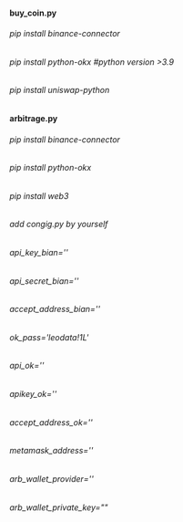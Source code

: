 #### buy_coin.py

###### pip install binance-connector
###### pip install python-okx    #python version >3.9
###### pip install uniswap-python


#### arbitrage.py

###### pip install binance-connector
###### pip install python-okx    
###### pip install web3

###### add congig.py by yourself

###### api_key_bian=''
###### api_secret_bian=''
###### accept_address_bian=''

###### ok_pass='leodata!1L'
###### api_ok=''
###### apikey_ok=''
###### accept_address_ok=''

###### metamask_address=''

###### arb_wallet_provider=''
###### arb_wallet_private_key=""

